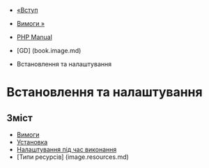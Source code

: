 - [«Вступ](intro.image.md)
- [Вимоги »](image.requirements.md)

- [PHP Manual](index.md)
- [GD] (book.image.md)
-   Встановлення та налаштування

# Встановлення та налаштування

## Зміст

- [Вимоги](image.requirements.md)
- [Установка](image.installation.md)
- [Налаштування під час виконання](image.configuration.md)
- [Типи ресурсів] (image.resources.md)
